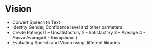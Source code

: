 
# Vision

- Convert Speech to Text
- Identity Gender, Confidence level and other parmeters 
- Create Ratings (1 – Unsatisfactory 2 – Satisfactory 3 – Average 4 - Above Average 5 - Exceptional )
- Evaluating Speech and Vision using different libraries

